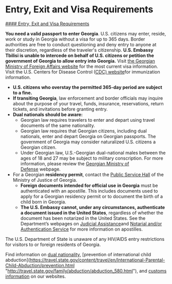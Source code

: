 # Entry, Exit and Visa Requirements

[#### Entry, Exit and Visa Requirements](javascript:void(0); "Entry, Exit and Visa Requirements")

**You need a valid passport to enter Georgia**. U.S. citizens may enter, reside, work or study in Georgia without a visa for up to 365 days. Border authorities are free to conduct questioning and deny entry to anyone at their discretion, regardless of the traveler's citizenship. **U.S. Embassy Tbilisi is unable to intercede on behalf of U.S. citizens or petition the government of Georgia to allow entry into Georgia.** Visit [the Georgian Ministry of Foreign Affairs website](https://mfa.gov.ge/en) for the most current visa information. Visit the U.S. Centers for Disease Control ([CDC) website](https://wwwnc.cdc.gov/travel/destinations/traveler/none/georgia?s_cid=ncezid-dgmq-travel-single-001#vaccines-and-medicines)for immunization information.

* **U.S. citizens who overstay the permitted 365-day period are subject to a fine.**
* **If transiting Georgia**, law enforcement and border officials may inquire about the purpose of your travel, funds, insurance, reservations, return tickets, and invitations before granting entry.
* **Dual nationals should be aware:**
  + Georgian law requires travelers to enter and depart using travel documents of the same nationality.
  + Georgian law requires that Georgian citizens, including dual nationals, enter and depart Georgia on Georgian passports. The government of Georgia may consider naturalized U.S. citizens a Georgian citizen.
  + Under Georgian law, U.S.-Georgian dual-national males between the ages of 18 and 27 may be subject to military conscription. For more information, please review the [Georgian Ministry of Defense](https://mod.gov.ge/en/public) webpage.
* For a Georgian **residency permit**, contact the [Public Service Hall](https://migration.commission.ge/index.php?article_id=161&clang=1) of the Ministry of Justice of Georgia.
  + **Foreign documents intended for official use** **in Georgia** must be authenticated with an apostille. This includes documents used to apply for a Georgian residency permit or to document the birth of a child born in Georgia.
  + **The U.S. Embassy cannot, under any circumstances, authenticate a document issued in the United States**, regardless of whether the document has been notarized in the United States. See the Department’s webpages on [Judicial Assistance](https://travel.state.gov/content/travel/en/legal/travel-legal-considerations/internl-judicial-asst.html)and [Notarial and/or Authentication Service](https://travel.state.gov/content/travel/en/legal/travel-legal-considerations/internl-judicial-asst/authentications-and-apostilles/office-of-authentications.html) for more information on apostilles.

The U.S. Department of State is unaware of any HIV/AIDS entry restrictions for visitors to or foreign residents of Georgia.

Find information on [dual nationality](https://travel.state.gov/content/travel/en/international-travel/before-you-go/travelers-with-special-considerations/Dual-Nationality-Travelers.html "http://travel.state.gov/travel/cis_pa_tw/cis/cis_1753.html"), [prevention of international child abduction](https://travel.state.gov/content/travel/en/International-Parental-Child-Abduction/prevention.html "http://travel.state.gov/family/abduction/abduction_580.html"), and [customs information](https://travel.state.gov/content/travel/en/international-travel/before-you-go/customs-and-import.html "http://travel.state.gov/travel/cis_pa_tw/cis/cis_1468.html") on our websites.